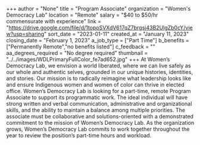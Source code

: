 +++
author = "None"
title = "Program Associate"
organization = "Women's Democracy Lab"
location = "Remote"
salary = "$40 to $50/hr commensurate with experience"
link = "https://drive.google.com/file/d/1topoSVXdV617qZ7brgsj43B2UlgZb0cY/view?usp=sharing"
sort_date = "2023-01-11"
created_at = "January 11, 2023"
closing_date = "February 1, 2023"
a_job_type = ["Part Time"]
b_benefits = ["Permanently Remote","no benefits listed"]
c_feedback = ""
aa_degrees_required = "No degree required"
thumbnail = "../../images/WDLPrimaryFullColor_fe7ad652.jpg"
+++
At Women’s Democracy Lab, we envision a world liberated, where we can live safely as our whole and authentic selves, grounded in our unique histories, identities, and stories. Our mission is to radically reimagine what leadership looks like and ensure Indigenous women and women of color can thrive in elected office. Women’s Democracy Lab is looking for a part-time, remote Program Associate to support its programmatic work. The ideal individual will have strong written and verbal communication, administrative and organizational skills, and the ability to maintain a balance among multiple priorities. The associate must be collaborative and solutions-oriented with a demonstrated commitment to the mission of Women’s Democracy Lab. As the organization grows, Women’s Democracy Lab commits to work together throughout the year to review the position’s part-time hours and workload.